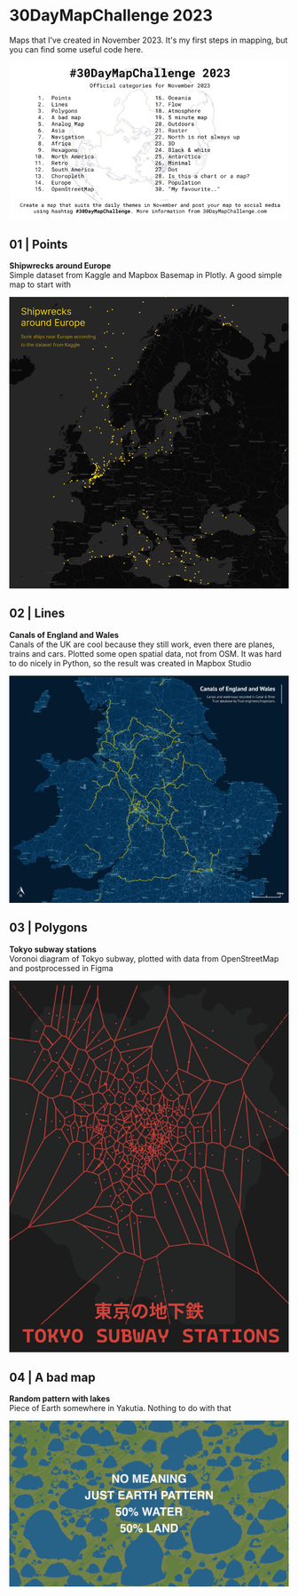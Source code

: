 # 30DayMapChallenge 2023

Maps that I've created in November 2023. It's my first steps in mapping, but you can find some useful code here.

![](images/Plan.jpg)

## 01 \| Points

**Shipwrecks around Europe**\
Simple dataset from Kaggle and Mapbox Basemap in Plotly. A good simple map to start with


![](images/Day1.png)

## 02 \| Lines

**Canals of England and Wales** \
Canals of the UK are cool because they still work, even there are planes, trains and cars. Plotted some open spatial data, not from OSM. It was hard to do nicely in Python, so the result was created in Mapbox Studio

![](images/Day2.png)

## 03 \| Polygons

**Tokyo subway stations** \
Voronoi diagram of Tokyo subway, plotted with data from OpenStreetMap and postprocessed in Figma

![](images/Day3.png)

## 04 \| A bad map

**Random pattern with lakes** \
Piece of Earth somewhere in Yakutia. Nothing to do with that

![](images/Day4.png)
